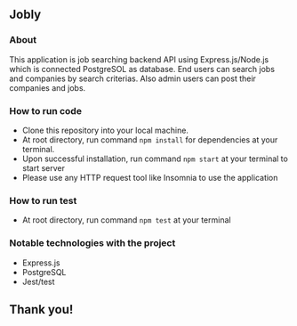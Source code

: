 ## Jobly

### About 
This application is job searching backend API using Express.js/Node.js which is connected PostgreSOL as database.
End users can search jobs and companies by search criterias. Also admin users can post their companies and jobs.

### How to run code
- Clone this repository into your local machine.
- At root directory, run command `npm install` for dependencies at your terminal.
- Upon successful installation, run command `npm start` at your terminal to start server
- Please use any HTTP request tool like Insomnia to use the application

### How to run test
- At root directory, run command `npm test` at your terminal

### Notable technologies with the project
- Express.js
- PostgreSQL
- Jest/test

## Thank you!
